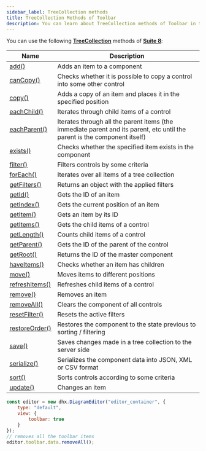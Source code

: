 ```yaml
---
sidebar_label: TreeCollection methods
title: TreeCollection Methods of Toolbar
description: You can learn about TreeCollection methods of Toolbar in the documentation of the DHTMLX JavaScript Diagram library. Browse developer guides and API reference, try out code examples and live demos, and download a free 30-day evaluation version of DHTMLX Diagram.
---
```


You can use the following [**TreeCollection**](https://docs.dhtmlx.com/suite/category/treecollection-methods/) methods of [**Suite 8**](https://docs.dhtmlx.com/suite/):

| Name                                                                                        | Description                                                        |
| ------------------------------------------------------------------------------------------- | ------------------------------------------------------------------ |
| [add()](https://docs.dhtmlx.com/suite/tree_collection/api/treecollection_add_method/)     | Adds an item to a component                                        |
| [canCopy()](https://docs.dhtmlx.com/suite/tree_collection/api/treecollection_cancopy_method/) | Checks whether it is possible to copy a control into some other control |
| [copy()](https://docs.dhtmlx.com/suite/tree_collection/api/treecollection_copy_method/)   | Adds a copy of an item and places it in the specified position     |
| [eachChild()](https://docs.dhtmlx.com/suite/tree_collection/api/treecollection_eachchild_method/) | Iterates through child items of a control                  |
| [eachParent()](https://docs.dhtmlx.com/suite/tree_collection/api/treecollection_eachparent_method/) | Iterates through all the parent items (the immediate parent and its parent, etc until the parent is the component itself) |
| [exists()](https://docs.dhtmlx.com/suite/tree_collection/api/treecollection_exists_method/) | Checks whether the specified item exists in the component        |
| [filter()](https://docs.dhtmlx.com/suite/tree_collection/api/treecollection_filter_method/) | Filters controls by some criteria                                |
| [forEach()](https://docs.dhtmlx.com/suite/tree_collection/api/treecollection_foreach_method/) | Iterates over all items of a tree collection                   |
| [getFilters()](https://docs.dhtmlx.com/suite/tree_collection/api/treecollection_getfilters_method/) | Returns an object with the applied filters               |
| [getId()](https://docs.dhtmlx.com/suite/tree_collection/api/treecollection_getid_method/) | Gets the ID of an item                                             |
| [getIndex()](https://docs.dhtmlx.com/suite/tree_collection/api/treecollection_getindex_method/) | Gets the current position of an item                         |
| [getItem()](https://docs.dhtmlx.com/suite/tree_collection/api/treecollection_getitem_method/) | Gets an item by its ID                                         |
| [getItems()](https://docs.dhtmlx.com/suite/tree_collection/api/treecollection_getitems_method/) | Gets the child items of a control                            |
| [getLength()](https://docs.dhtmlx.com/suite/tree_collection/api/treecollection_getlength_method/) | Counts child items of a control                            |
| [getParent()](https://docs.dhtmlx.com/suite/tree_collection/api/treecollection_getparent_method/) | Gets the ID of the parent of the control                   |
| [getRoot()](https://docs.dhtmlx.com/suite/tree_collection/api/treecollection_getroot_method/) | Returns the ID of the master component                         |
| [haveItems()](https://docs.dhtmlx.com/suite/tree_collection/api/treecollection_haveitems_method/) | Checks whether an item has children                        |
| [move()](https://docs.dhtmlx.com/suite/tree_collection/api/treecollection_move_method/)       | Moves items to different positions                             |
| [refreshItems()](https://docs.dhtmlx.com/suite/tree_collection/api/treecollection_refreshitems_method/) | Refreshes child items of a control                   |
| [remove()](https://docs.dhtmlx.com/suite/tree_collection/api/treecollection_remove_method/)   | Removes an item                                                |
| [removeAll()](https://docs.dhtmlx.com/suite/tree_collection/api/treecollection_removeall_method/) | Clears the component of all controls                       |
| [resetFilter()](https://docs.dhtmlx.com/suite/tree_collection/api/treecollection_resetfilter_method/) | Resets the active filters                              |
| [restoreOrder()](https://docs.dhtmlx.com/suite/tree_collection/api/treecollection_restoreorder_method/) | Restores the component to the state previous to sorting / filtering |
| [save()](https://docs.dhtmlx.com/suite/tree_collection/api/treecollection_save_method/) | Saves changes made in a tree collection to the server side           |
| [serialize()](https://docs.dhtmlx.com/suite/tree_collection/api/treecollection_serialize_method/) | Serializes the component data into JSON, XML or CSV format |
| [sort()](https://docs.dhtmlx.com/suite/tree_collection/api/treecollection_sort_method/) | Sorts controls according to some criteria                            |
| [update()](https://docs.dhtmlx.com/suite/tree_collection/api/treecollection_update_method/) | Changes an item                                                  |

~~~jsx {7-12}
const editor = new dhx.DiagramEditor("editor_container", {
    type: "default",
    view: {
        toolbar: true
    }
});
// removes all the toolbar items
editor.toolbar.data.removeAll();
~~~
